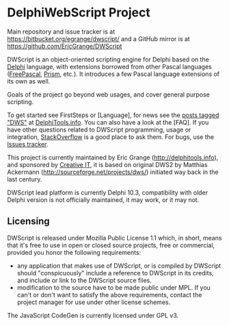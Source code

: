 # DelphiWebScript Project #

Main repository and issue tracker is at https://bitbucket.org/egrange/dwscript/ and a GitHub mirror is at https://github.com/EricGrange/DWScript

DWScript is an object-oriented scripting engine for Delphi based on the [Delphi](http://en.wikipedia.org/wiki/Embarcadero_Delphi) language, with extensions borrowed from other Pascal languages ([FreePascal](http://www.freepascal.org/), [Prism](http://prismwiki.codegear.com/en/Main_Page), etc.). It introduces a few Pascal language extensions of its own as well.

Goals of the project go beyond web usages, and cover general purpose scripting.

To get started see FirstSteps or [Language], for news see the [posts tagged "DWS"](http://delphitools.info/tag/dws/) at [DelphiTools.info](http://delphitools.info/). You can also have a look at the [FAQ]. If you have other questions related to DWScript programming, usage or integration, [StackOverflow](http://stackoverflow.com/questions/tagged/dwscript) is a good place to ask them. For bugs, use the [Issues tracker](https://bitbucket.org/egrange/dwscript/issues).

This project is currently maintained by Eric Grange (http://delphitools.info), and sponsored by [Creative IT](http://creative-it.net), it is based on original DWS2 by Matthias Ackermann (http://sourceforge.net/projects/dws/) initiated way back in the last century.

DWScript lead platform is currently Delphi 10.3, compatibility with older Delphi version is not officially maintained, it may work, or it may not.

## Licensing ##

DWScript is released under Mozilla Public License 1.1 which, in short, means that it's free to use in open or closed source projects, free or commercial, provided you honor the following requirements:
 * any application that makes use of DWScript, or is compiled by DWScript should "conspicuously" include a reference to DWScript in its credits, and include or link to the DWScript source files.
 * modification to the source have to be made public under MPL.
If you can't or don't want to satisfy the above requirements, contact the project manager for use under other license schemes.

The JavaScript CodeGen is currently licensed under GPL v3.
